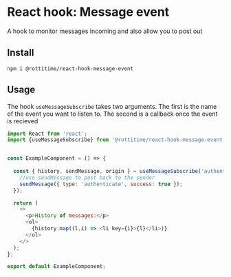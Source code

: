 # React hook: Message event

A hook to monitor messages incoming and also allow you to post out

## Install

```
npm i @rottitime/react-hook-message-event
```

## Usage

The hook `useMessageSubscribe` takes two arguments. The  first is the name of the event you want to listen to. The second is a callback once the event is recieved 

```js
import React from 'react';
import {useMessageSubscribe} from '@rottitime/react-hook-message-event'


const ExampleComponent = () => {
    
  const { history, sendMessage, origin } = useMessageSubscribe('authenticate', (payload) => {
    //use sendMessage to post back to the sender
    sendMessage({ type: 'authenticate', success: true });
  });

  return (
    <>
      <p>History of messages:</p>
      <ol>
        {history.map((l,i) => <li key={i}>{l}</li>)}
      </ol>
    </>
  );
};

export default ExampleComponent;

```